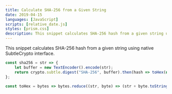 ```yaml
---
title: Calculate SHA-256 from a Given String
date: 2019-04-15
languages: [JavaScript]
scripts: [relative_date.js]
styles: [prism.css]
description: This snippet calculates SHA-256 hash from a given string using native SubtleCrypto interface.
---
```


This snippet calculates SHA-256 hash from a given string using native SubtleCrypto interface.

```javascript
const sha256 = str => {
    let buffer = new TextEncoder().encode(str);
    return crypto.subtle.digest("SHA-256", buffer).then(hash => toHex(new Uint8Array(hash)));
};

const toHex = bytes => bytes.reduce((str, byte) => (str + byte.toString(16).padStart(2, "0")), "");
```
